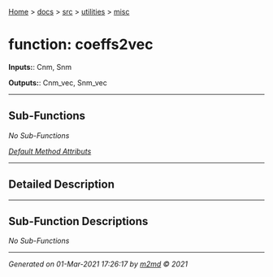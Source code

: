 [Home](../../../index.md) > [docs](../../../docs_index.md) > [src](../../src_index.md) > [utilities](../utilities_index.md) > [misc](misc_index.md)  


# function: coeffs2vec



**Inputs:**: Cnm, Snm

**Outputs:**: Cnm_vec,  Snm_vec

 ***

## Sub-Functions

*No Sub-Functions*

[*Default Method Attributs*](https://www.mathworks.com/help/matlab/matlab_oop/method-attributes.html)

 ***

## Detailed Description



 ***

## Sub-Function Descriptions

*No Sub-Functions*
***

*Generated on 01-Mar-2021 17:26:17 by [m2md](https://github.com/crgnam-research/m2md) © 2021*